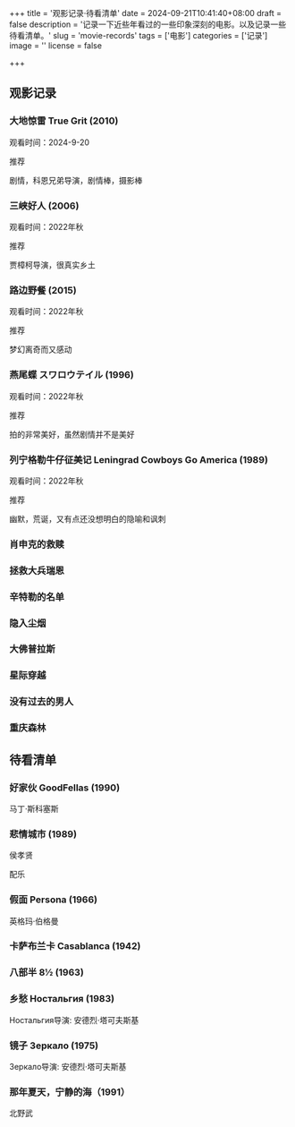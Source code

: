 +++
title = '观影记录·待看清单'
date = 2024-09-21T10:41:40+08:00
draft = false
description = '记录一下近些年看过的一些印象深刻的电影。以及记录一些待看清单。'
slug = 'movie-records'
tags = ['电影']
categories = ['记录']
image = ''
license = false

+++
## 观影记录

### 大地惊雷 True Grit (2010)

观看时间：2024-9-20

推荐

剧情，科恩兄弟导演，剧情棒，摄影棒

### 三峡好人 (2006)

观看时间：2022年秋

推荐

贾樟柯导演，很真实乡土

### 路边野餐 (2015)

观看时间：2022年秋

推荐

梦幻离奇而又感动

### 燕尾蝶 スワロウテイル (1996)

观看时间：2022年秋

推荐

拍的非常美好，虽然剧情并不是美好

### 列宁格勒牛仔征美记 Leningrad Cowboys Go America (1989)

观看时间：2022年秋

推荐

幽默，荒诞，又有点还没想明白的隐喻和讽刺

### 肖申克的救赎

### 拯救大兵瑞恩

### 辛特勒的名单

### 隐入尘烟

### 大佛普拉斯

### 星际穿越

### 没有过去的男人

### 重庆森林

## 待看清单

### 好家伙 GoodFellas (1990)

马丁·斯科塞斯

### 悲情城市 (1989)

侯孝贤

配乐

### 假面 Persona (1966)

英格玛·伯格曼

### 卡萨布兰卡 Casablanca (1942)

### 八部半 8½ (1963)

### 乡愁 Ностальгия (1983)

Ностальгия导演: 安德烈·塔可夫斯基

### 镜子 Зеркало (1975)

Зеркало导演: 安德烈·塔可夫斯基

### 那年夏天，宁静的海（1991）

北野武